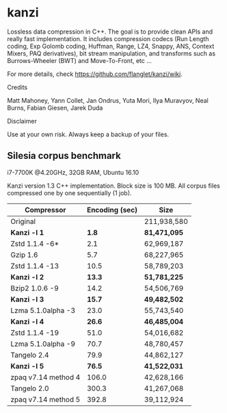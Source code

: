 kanzi
=====


Lossless data compression in C++.
The goal is to provide clean APIs and really fast implementation.
It includes compression codecs (Run Length coding, Exp Golomb coding, Huffman, Range, LZ4, Snappy, ANS, Context Mixers, PAQ derivatives), bit stream manipulation, and transforms such as Burrows-Wheeler (BWT) and Move-To-Front, etc ...



For more details, check https://github.com/flanglet/kanzi/wiki.

Credits

Matt Mahoney,
Yann Collet,
Jan Ondrus,
Yuta Mori,
Ilya Muravyov,
Neal Burns,
Fabian Giesen,
Jarek Duda

Disclaimer

Use at your own risk. Always keep a backup of your files.



Silesia corpus benchmark
-------------------------

i7-7700K @4.20GHz, 32GB RAM, Ubuntu 16.10

Kanzi version 1.3 C++ implementation. Block size is 100 MB. 
All corpus files compressed one by one sequentially (1 job).


|        Compressor           | Encoding (sec)  |    Size          |
|-----------------------------|-----------------|------------------|
|Original     	              |                 |   211,938,580    |	
|**Kanzi -l 1**               |  	   **1.8** 	  |  **81,471,095**  |
|Zstd 1.1.4 -6*               | 	     2.1      |    62,969,187    | 
|Gzip 1.6	                    |        5.7      |    68,227,965    |        
|Zstd 1.1.4 -13               |	      10.5      |    58,789,203    |
|**Kanzi -l 2**               |	    **13.3**	  |  **51,781,225**  |
|Bzip2 1.0.6 -9	              |       14.2      |    54,506,769	   |
|**Kanzi -l 3**               |     **15.7**    |  **49,482,502**  |
|Lzma 5.1.0alpha -3	          |       23.0	    |    55,743,540    |
|**Kanzi -l 4**	              |     **26.6**    |  **46,485,004**  |
|Zstd 1.1.4 -19	              |       51.0      |    54,016,682    |
|Lzma 5.1.0alpha -9           |       70.7	    |    48,780,457    |
|Tangelo 2.4	                |       79.9      |    44,862,127    |
|**Kanzi -l 5**               |     **76.5**	  |  **41,522,031**  |
|zpaq v7.14 method 4          |      106.0	    |    42,628,166    |
|Tangelo 2.0	                |      300.3    	|    41,267,068    |
|zpaq v7.14 method 5          |	     392.8	    |    39,112,924    |
